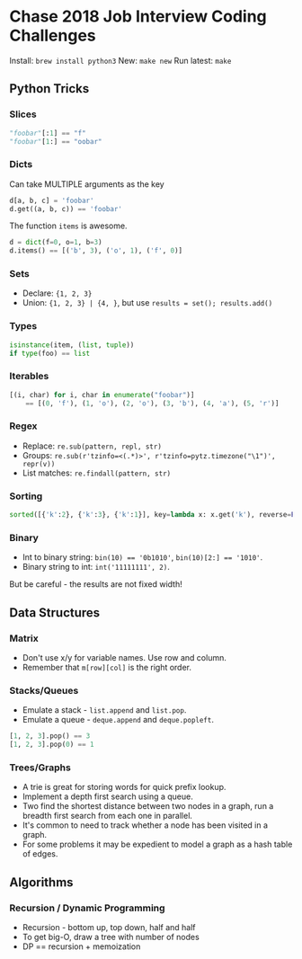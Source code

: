 # Chase 2018 Job Interview Coding Challenges

Install: `brew install python3`
New: `make new`
Run latest: `make`

## Python Tricks

### Slices

```python
"foobar"[:1] == "f"
"foobar"[1:] == "oobar"
```

### Dicts

Can take MULTIPLE arguments as the key

```python
d[a, b, c] = 'foobar'
d.get((a, b, c)) == 'foobar'
```

The function `items` is awesome.

```python
d = dict(f=0, o=1, b=3)
d.items() == [('b', 3), ('o', 1), ('f', 0)]
```

### Sets

- Declare: `{1, 2, 3}`  
- Union: `{1, 2, 3} | {4, }`, but use `results = set(); results.add()`

### Types

```python
isinstance(item, (list, tuple))
if type(foo) == list
```

### Iterables

```python
[(i, char) for i, char in enumerate("foobar")]
    == [(0, 'f'), (1, 'o'), (2, 'o'), (3, 'b'), (4, 'a'), (5, 'r')]
```

### Regex

- Replace: `re.sub(pattern, repl, str)`
- Groups: `re.sub(r'tzinfo=<(.*)>', r'tzinfo=pytz.timezone("\1")', repr(v))`
- List matches: `re.findall(pattern, str)`

### Sorting

```python
sorted([{'k':2}, {'k':3}, {'k':1}], key=lambda x: x.get('k'), reverse=False)
```

### Binary

- Int to binary string: `bin(10) == '0b1010'`, `bin(10)[2:] == '1010'`.
- Binary string to int: `int('11111111', 2)`.

But be careful - the results are not fixed width!

## Data Structures

### Matrix

- Don't use x/y for variable names. Use row and column.
- Remember that `m[row][col]` is the right order.

### Stacks/Queues

- Emulate a stack - `list.append` and `list.pop`.
- Emulate a queue - `deque.append` and `deque.popleft`.

```python
[1, 2, 3].pop() == 3
[1, 2, 3].pop(0) == 1
```

### Trees/Graphs

- A trie is great for storing words for quick prefix lookup.
- Implement a depth first search using a queue.
- Two find the shortest distance between two nodes in a graph, run a breadth
  first search from each one in parallel.
- It's common to need to track whether a node has been visited in a graph.
- For some problems it may be expedient to model a graph as a hash table of
  edges.

## Algorithms

### Recursion / Dynamic Programming

- Recursion - bottom up, top down, half and half
- To get big-O, draw a tree with number of nodes
- DP == recursion + memoization
